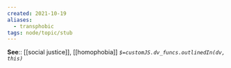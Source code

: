 ```yaml
---
created: 2021-10-19
aliases:
  - transphobic
tags: node/topic/stub
---
```


**See**:: [[social justice]], [[homophobia]]
*`$=customJS.dv_funcs.outlinedIn(dv, this)`*
